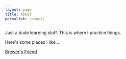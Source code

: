 ```yaml
---
layout: page
title: About
permalink: /about/
---
```


Just a dude learning stuff. This is where I practice things.

Here's some places I like...

[Brewer's Friend](https://www.brewersfriend.com/)
